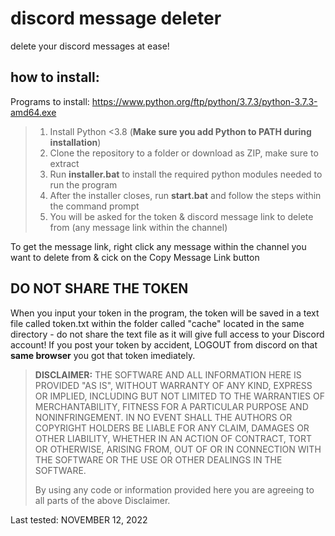 # discord message deleter
delete your discord messages at ease!

## how to install:

Programs to install:
https://www.python.org/ftp/python/3.7.3/python-3.7.3-amd64.exe

> 1. Install Python <3.8 (<b>Make sure you add Python to PATH during installation</b>)
> 2. Clone the repository to a folder or download as ZIP, make sure to extract
> 3. Run **installer.bat** to install the required python modules needed to run the program
> 4. After the installer closes, run **start.bat** and follow the steps within the command prompt
> 5. You will be asked for the token & discord message link to delete from (any message link within the channel)

To get the message link, right click any message within the channel you want to delete from & cick on the Copy Message Link button

## DO NOT SHARE THE TOKEN

When you input your token in the program, the token will be saved in a text file called token.txt within the folder called "cache" located in the same directory - do not share the text file as it will give full access to your Discord account!
If you post your token by accident, LOGOUT from discord on that **same browser** you got that token imediately.

> **DISCLAIMER:**
> THE SOFTWARE AND ALL INFORMATION HERE IS PROVIDED "AS IS", WITHOUT WARRANTY OF ANY KIND, EXPRESS OR IMPLIED, INCLUDING BUT NOT LIMITED TO THE WARRANTIES OF MERCHANTABILITY, FITNESS FOR A PARTICULAR PURPOSE AND NONINFRINGEMENT. IN NO EVENT SHALL THE AUTHORS OR COPYRIGHT HOLDERS BE LIABLE FOR ANY CLAIM, DAMAGES OR OTHER LIABILITY, WHETHER IN AN ACTION OF CONTRACT, TORT OR OTHERWISE, ARISING FROM, OUT OF OR IN CONNECTION WITH THE SOFTWARE OR THE USE OR OTHER DEALINGS IN THE SOFTWARE.
>
> By using any code or information provided here you are agreeing to all parts of the above Disclaimer.

Last tested: NOVEMBER 12, 2022
